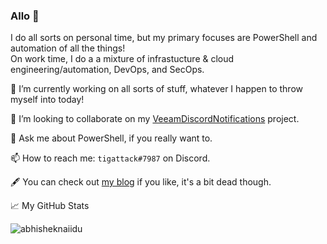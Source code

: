 ### Allo 👋

I do all sorts on personal time, but my primary focuses are PowerShell and automation of all the things!  
On work time, I do a a mixture of infrastucture & cloud engineering/automation, DevOps, and SecOps.

🔭 I’m currently working on all sorts of stuff, whatever I happen to throw myself into today!

👯 I’m looking to collaborate on my [VeeamDiscordNotifications](https://github.com/tigattack/VeeamDiscordNotifications) project.

💬 Ask me about PowerShell, if you really want to.

📫 How to reach me: `tigattack#7987` on Discord.

🖋️ You can check out [my blog](https://blog.tiga.tech) if you like, it's a bit dead though.

📈 My GitHub Stats

<p align="left"> <img src="https://github-readme-stats.vercel.app/api?username=tigattack&show_icons=true&theme=gotham" alt="abhisheknaiidu" />

